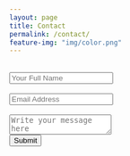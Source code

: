 ```yaml
---
layout: page
title: Contact
permalink: /contact/
feature-img: "img/color.png"
---
```

<br />

<form action="https://getsimpleform.com/messages?form_api_token=f981ab3a3278b962c765e01d64816070" method="post">
  <!-- the redirect_to is optional, the form will redirect to the referrer on submission -->
  <input type='hidden' name='redirect_to' value='http://mdo3739.github.io/MichaelDo' />
  <!-- all your input fields here.... -->
  <input type='text' name='name' placeholder='Your Full Name' /><br/><br/>
  <input type='text' name='email' placeholder="Email Address" /><br/><br/>
  <textarea name='message' placeholder='Write your message here' ></textarea><br/>
  <input type='submit' value='Submit' />
</form>